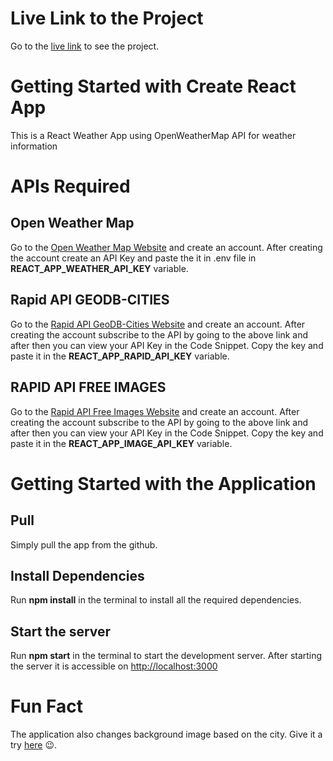 # Live Link to the Project

Go to the [live link](https://react-weather-app-aman.vercel.app/) to see the project.

# Getting Started with Create React App

This is a React Weather App using OpenWeatherMap API for weather information

# APIs Required

## Open Weather Map

Go to the [Open Weather Map Website](https://home.openweathermap.org/api_keys) and create an account.
After creating the account create an API Key and paste the it in .env file in **REACT_APP_WEATHER_API_KEY** variable.

## Rapid API GEODB-CITIES

Go to the [Rapid API GeoDB-Cities Website](https://rapidapi.com/wirefreethought/api/geodb-cities) and create an account.
After creating the account subscribe to the API by going to the above link and after then you can view your API Key in the Code Snippet. Copy the key and paste it in the **REACT_APP_RAPID_API_KEY** variable.

## RAPID API FREE IMAGES

Go to the [Rapid API Free Images Website](https://rapidapi.com/ruamazi/api/free-images-api) and create an account.
After creating the account subscribe to the API by going to the above link and after then you can view your API Key in the Code Snippet. Copy the key and paste it in the **REACT_APP_IMAGE_API_KEY** variable.

# Getting Started with the Application

## Pull

Simply pull the app from the github.

## Install Dependencies

Run **npm install** in the terminal to install all the required dependencies.

## Start the server

Run **npm start** in the terminal to start the development server. After starting the server it is accessible on [http://localhost:3000](http://localhost:3000)

# Fun Fact

The application also changes background image based on the city.
Give it a try [here](https://react-weather-app-aman.vercel.app/) 😉.